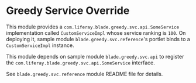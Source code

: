 # Greedy Service Override

This module provides a `com.liferay.blade.greedy.svc.api.SomeService`
implementation called `CustomServiceImpl` whose service ranking is `100`. On
deploying it, sample module `blade.greedy.svc.reference`'s portlet binds to a `CustomServiceImpl` instance.

This module depends on sample module `blade.greedy.svc.api` to register the
`com.liferay.blade.greedy.svc.api.SomeService` interface.

See `blade.greedy.svc.reference` module README file for details.